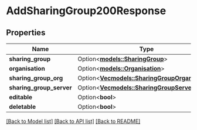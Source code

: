 # AddSharingGroup200Response

## Properties

Name | Type | Description | Notes
------------ | ------------- | ------------- | -------------
**sharing_group** | Option<[**models::SharingGroup**](SharingGroup.md)> |  | [optional]
**organisation** | Option<[**models::Organisation**](Organisation.md)> |  | [optional]
**sharing_group_org** | Option<[**Vec<models::SharingGroupOrganisation>**](SharingGroupOrganisation.md)> |  | [optional]
**sharing_group_server** | Option<[**Vec<models::SharingGroupServer>**](SharingGroupServer.md)> |  | [optional]
**editable** | Option<**bool**> |  | [optional]
**deletable** | Option<**bool**> |  | [optional]

[[Back to Model list]](../README.md#documentation-for-models) [[Back to API list]](../README.md#documentation-for-api-endpoints) [[Back to README]](../README.md)


